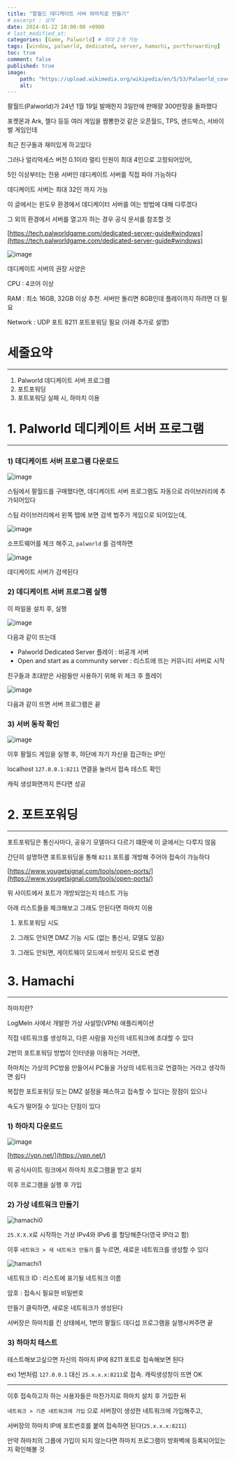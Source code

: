 ```yaml
---
title: "팔월드 데디케이트 서버 하마치로 만들기"
# excerpt : 요약
date: 2024-01-22 18:00:00 +0900
# last_modified_at: 
categories: [Game, Palworld] # 최대 2개 가능
tags: [window, palworld, dedicated, server, hamachi, portforwarding]     # 태그는 항상 소문자로 작성할 것
toc: true
comment: false
published: true
image:
    path: "https://upload.wikimedia.org/wikipedia/en/5/53/Palworld_cover_art.jpg"
    alt: 
---
```


팔월드(Palworld)가 24년 1월 19일 발매한지 3일만에 판매량 300만장을 돌파했다

포켓몬과 Ark, 젤다 등등 여러 게임을 짬뽕한것 같은 오픈월드, TPS, 샌드박스, 서바이벌 게임인데

최근 친구들과 재미있게 하고있다

그러나 얼리억세스 버전 0.1이라 멀티 인원이 최대 4인으로 고정되어있어,

5인 이상부터는 전용 서버인 데디케이트 서버를 직접 파야 가능하다

데디케이트 서버는 최대 32인 까지 가능

이 글에서는 윈도우 환경에서 데디케이터 서버를 여는 방법에 대해 다루겠다

그 외의 환경에서 서버를 열고자 하는 경우 공식 문서를 참조할 것

[https://tech.palworldgame.com/dedicated-server-guide#windows](https://tech.palworldgame.com/dedicated-server-guide#windows)

![image](https://github.com/jinhg0214/jinhg0214.github.io/assets/70011316/a9d6dda2-f8b6-4b73-9002-8c537b6ddf73)

데디케이트 서버의 권장 사양은

CPU : 4코어 이상

RAM : 최소 16GB, 32GB 이상 추천. 서버만 돌리면 8GB인데 플레이까지 하려면 더 필요

Network : UDP 포트 8211 포트포워딩 필요 (아래 추가로 설명)

# 세줄요약
---
1. Palworld 데디케이트 서버 프로그램 
2. 포트포워딩
3. 포트포워딩 실패 시, 하마치 이용

# 1. Palworld 데디케이트 서버 프로그램 

---

### 1) 데디케이트 서버 프로그램 다운로드

![image](https://github.com/jinhg0214/jinhg0214.github.io/assets/70011316/96b2af85-998c-4751-abb5-e1ab3eccfa60)

스팀에서 팔월드를 구매했다면, 데디케이트 서버 프로그램도 자동으로 라이브러리에 추가되어있다

스팀 라이브러리에서 왼쪽 탭에 보면 검색 범주가 게임으로 되어있는데, 

![image](https://github.com/jinhg0214/jinhg0214.github.io/assets/70011316/2b545acd-b5c3-482b-876b-6d9258e0a960)

소프트웨어를 체크 해주고, `palworld` 를 검색하면 

![image](https://github.com/jinhg0214/jinhg0214.github.io/assets/70011316/dffbd963-b2a8-458a-8f72-6395998af1cb)

데디케이트 서버가 검색된다

### 2) 데디케이트 서버 프로그램 실행

이 파일을 설치 후, 실행

![image](https://github.com/jinhg0214/jinhg0214.github.io/assets/70011316/0f12ce8e-cec8-4ef2-b7d4-afa936145441)

다음과 같이 뜨는데

- Palworld Dedicated Server 플레이 : 비공개 서버
- Open and start as a community server : 리스트에 뜨는 커뮤니티 서버로 시작

친구들과 초대받은 사람들만 사용하기 위해 위 체크 후 플레이

![image](https://github.com/jinhg0214/jinhg0214.github.io/assets/70011316/9967b5b0-a378-46b7-b468-e4487703c65c)

다음과 같이 뜨면 서버 프로그램은 끝

### 3) 서버 동작 확인

![image](https://github.com/jinhg0214/jinhg0214.github.io/assets/70011316/657a2609-fb78-41d9-b258-659364ef0077)


이후 팔월드 게임을 실행 후, 하단에 자기 자신을 접근하는 IP인 

localhost `127.0.0.1:8211` 연결을 눌러서 접속 테스트 확인

캐릭 생성화면까지 뜬다면 성공


# 2. 포트포워딩

---

포트포워딩은 통신사마다, 공유기 모델마다 다르기 떄문에 이 글에서는 다루지 않음

간단히 설명하면 포트포워딩을 통해 `8211` 포트를 개방해 주어야 접속이 가능하다

[https://www.yougetsignal.com/tools/open-ports/](https://www.yougetsignal.com/tools/open-ports/)

위 사이트에서 포트가 개방되었는지 테스트 가능

아래 리스트들을 체크해보고 그래도 안된다면 하마치 이용

1. 포트포워딩 시도

2. 그래도 안되면 DMZ 기능 시도 (없는 통신사, 모델도 있음)

3. 그래도 안되면, 게이트웨이 모드에서 브릿지 모드로 변경


# 3. Hamachi

---

하마치란?

LogMeln 사에서 개발한 가상 사설망(VPN) 애플리케이션

직접 네트워크를 생성하고, 다른 사람을 자신의 네트워크에 초대할 수 있다

2번의 포트포워딩 방법이 인터넷을 이용하는 거라면,

하마치는 가상의 PC방을 만들어서 PC들을 가상의 네트워크로 연결하는 거라고 생각하면 쉽다

복잡한 포트포워딩 또는 DMZ 설정을 패스하고 접속할 수 있다는 장점이 있으나

속도가 떨어질 수 있다는 단점이 있다

### 1) 하마치 다운로드

![image](https://github.com/jinhg0214/jinhg0214.github.io/assets/70011316/5ee117f1-4021-4a4b-991c-b162352aa7cc)

[https://vpn.net/](https://vpn.net/)

위 공식사이트 링크에서 하마치 프로그램을 받고 설치

이후 프로그램을 실행 후 가입

### 2) 가상 네트워크 만들기

![hamachi0](https://github.com/jinhg0214/jinhg0214.github.io/assets/70011316/f4633a38-c6af-4def-9760-9ac0b4bba3c1)

`25.X.X.X`로 시작하는 가상 IPv4와 IPv6 를 할당해준다(영국 IP라고 함)

이후 `네트워크 > 새 네트워크 만들기` 를 누르면, 새로운 네트워크를 생성할 수 있다

![hamachi1](https://github.com/jinhg0214/jinhg0214.github.io/assets/70011316/4fa9a4a5-9889-4674-a120-7e7bde9df098)

네트워크 ID : 리스트에 표기될 네트워크 이름

암호 : 접속시 필요한 비밀번호

만들기 클릭하면, 새로운 네트워크가 생성된다

서버장은 하마치를 킨 상태에서, 1번의 팔월드 데디섭 프로그램을 실행시켜주면 끝

### 3) 하마치 테스트

테스트해보고싶으면 자신의 하마치 IP에 8211 포트로 접속해보면 된다

ex) 1번처럼 `127.0.0.1` 대신 `25.x.x.x:8211`로 접속. 캐릭생성창이 뜨면 OK

--- 

이후 접속하고자 하는 사용자들은 마찬가지로 하마치 설치 후 가입한 뒤 

`네트워크 > 기존 네트워크에 가입` 으로 서버장이 생성한 네트워크에 가입해주고,

서버장의 하마치 IP에 포트번호를 붙여 접속하면 된다(`25.x.x.x:8211`)

만약 하마치의 그룹에 가입이 되지 않는다면 하마치 프로그램이 방화벽에 등록되어있는지 확인해볼 것

